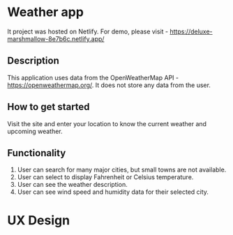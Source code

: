 # Weather app
It project was hosted on Netlify. For demo, please visit - https://deluxe-marshmallow-8e7b6c.netlify.app/

## Description
This application uses data from the OpenWeatherMap API - https://openweathermap.org/. It does not store any data from the user.

## How to get started
Visit the site and enter your location to know the current weather and upcoming weather.

## Functionality
1. User can search for many major cities, but small towns are not available.
2. User can select to display Fahrenheit or Celsius temperature.
3. User can see the weather description.
4. User can see wind speed and humidity data for their selected city.

# UX Design
